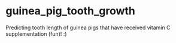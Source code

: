 # guinea_pig_tooth_growth
Predicting tooth length of guinea pigs that have received vitamin C supplementation (fun)! :)
